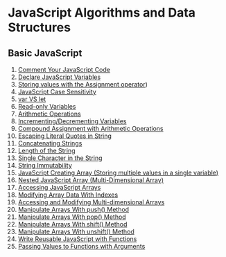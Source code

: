 # JavaScript Algorithms and Data Structures

## Basic JavaScript

1. [Comment Your JavaScript Code](01%20JavaScript%20Comment.js)
2. [Declare JavaScript Variables](02%20JavaScript%20Variable%20Declaration.js)
3. [Storing values with the Assignment operator](03%20JavaScript%20Storing%20Value.js))
4. [JavaScript Case Sensitivity]()
5. [var VS let]()
6. [Read-only Variables]()
7. [Arithmetic Operations]()
8. [Incrementing/Decrementing Variables]()
9. [Compound Assignment with Arithmetic Operations]()
10. [Escaping Literal Quotes in String]()
11. [Concatenating Strings]()
12. [Length of the String]()
13. [Single Character in the String]()
14. [String Immutability]()
15. [JavaScript Creating Array (Storing multiple values in a single variable)]()
16. [Nested JavaScript Array (Multi-Dimensional Array)]()
17. [Accessing JavaScript Arrays]()
18. [Modifying Array Data With Indexes]()
19. [Accessing and Modifying Multi-dimensional Arrays]()
20. [Manipulate Arrays With push() Method]()
21. [Manipulate Arrays With pop() Method]()
22. [Manipulate Arrays With shift() Method]()
23. [Manipulate Arrays With unshift() Method]()
24. [Write Reusable JavaScript with Functions]()
25. [Passing Values to Functions with Arguments]()
